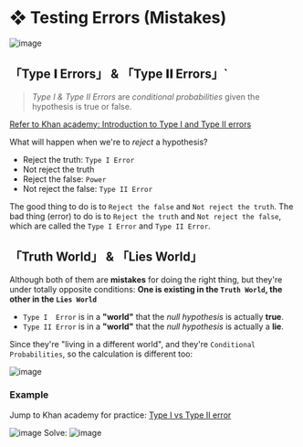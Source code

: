 #  ❖ Testing Errors (Mistakes)

![image](https://user-images.githubusercontent.com/14041622/45285645-42d58e80-b516-11e8-9bf5-0218a77cc1fd.png)

## 「Type 𝐈 Errors」 & 「Type 𝐈𝐈 Errors」`

> _Type I & Type II Errors_ are _conditional probabilities_ given the hypothesis is true or false.

[Refer to Khan academy: Introduction to Type I and Type II errors](https://www.khanacademy.org/math/statistics-probability/significance-tests-one-sample/modal/v/introduction-to-type-i-and-type-ii-errors)

What will happen when we're to _reject_ a hypothesis?
- Reject the truth: `Type I Error`
- Not reject the truth
- Reject the false: `Power`
- Not reject the false: `Type II Error`

The good thing to do is to `Reject the false` and `Not reject the truth`.
The bad thing (error) to do is to `Reject the truth` and `Not reject the false`, which are called the `Type I Error` and `Type II Error`.


## 「Truth World」 & 「Lies World」

Although both of them are **mistakes** for doing the right thing, but they're under totally opposite conditions:
**One is existing in the `Truth World`, the other in the `Lies World`**

- `Type I  Error` is in a **"world"** that the _null hypothesis_ is actually **true**.
- `Type II Error` is in a **"world"** that the _null hypothesis_ is actually a **lie**.

Since they're "living in a different world", and they're `Conditional Probabilities`, so the calculation is different too:

![image](https://user-images.githubusercontent.com/14041622/45341277-a4583480-b5cc-11e8-826d-1120c74ae9d8.png)



### Example

Jump to Khan academy for practice: [Type I vs Type II error](https://www.khanacademy.org/math/ap-statistics/tests-significance-ap/error-probabilities-power/e/type-i-error-type-ii-error-power)

![image](https://user-images.githubusercontent.com/14041622/45290547-7dddbf00-b522-11e8-9708-e6bab5360587.png)
Solve:
![image](https://user-images.githubusercontent.com/14041622/45290563-8504cd00-b522-11e8-8743-0741a14f5a40.png)



